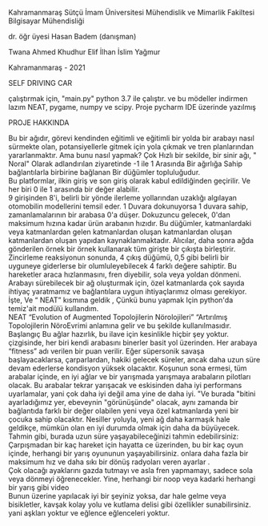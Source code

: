 ﻿Kahramanmaraş Sütçü İmam Üniversitesi
Mühendislik ve Mimarlik Fakiltesi
Bilgisayar Mühendisliği

dr. öğr üyesi Hasan Badem (danışman)

Twana Ahmed Khudhur
Elif İlhan
İslim Yağmur

Kahramanmaraş - 2021

SELF DRIVING CAR

çalıştırmak için, "main.py" python 3.7 ile çalıştır. 
ve bu mödeller indirmen lazım NEAT, pygame, numpy ve scipy.
Proje pycharm IDE üzerinde yazılmış



PROJE HAKKINDA

Bu bir ağıdır, görevi kendinden eğitimli ve eğitimli bir yolda bir arabayı nasıl sürmekte olan, potansiyellerle gitmek için yola çıkmak ve tren planlarından yararlanmaktır.
Ama bunu nasıl yapmak?
Çok Hızlı bir sekilde, bir sinir ağı, " Noral" Olarak adlandırılan ziyaretinde -1 ile 1 Arasında Bir ağırlığa Sahip bağlantılarla birbirine bağlanan Bir düğümler topluluğudur.  
Bu platformlar, ilkin giriş ve son giriş olarak kabul edildiğinden geçirilir.
Ve her biri 0 ile 1 arasında bir değer alabilir.    
9 girişinden 8'i, belirli bir yönde ilerleme yollarından uzaklığı algılayan otomobilin modellerini temsil eder.
1 Duvara dokunuyorsa 1 duvara sahip, zamanlamalarının bir arabasa 0'a düşer.
Dokuzuncu gelecek, 0'dan maksimum hızına kadar ürün arabanın hızıdır.
Bu düğümler, katmanlardaki veya katmanlardan gelen katmanlardan oluşan katmanlardan oluşan katmanlardan oluşan yapıdan kaynaklanmaktadır.
Alıcılar, daha sonra ağda gönderilen örnek bir örnek kullanarak tüm girişte bir çıkışta birleştirir.
Zincirleme reaksiyonun sonunda, 4 çıkış düğümü, 0,5 gibi belirli bir uyguneye giderlerse bir olumluleyebilecek 4 farklı değere sahiptir.
Bu hareketler araca hızlanmasını, fren diyebilir, sola veya yoldan dönmeni.
Arabayı sürebilecek bir ağ oluşturmak için, özel katmanlarda çok sayıda ihtiyaç yaratmamız ve bağlantılara uygun ihtiyaçlarımız olması gerekiyor.
İşte, Ve “ NEAT” kısmına geldik , Çünkü bunu yapmak Için python'da temiz'ait modülü kullandım.    
NEAT “Evolution of Augmented Topolojilerin Nörolojileri” “Artırılmış Topolojilerin NöroEvrimi anlamına gelir ve bu şekilde kullanılmasıdır.
Başlangıç Bu ağlar hazırlık, bu ilave için kesinlikle hiçbir şey yoktur.
çizgisinde, her biri kendi arabasını binerler basit yol üzerinden.
Her arabaya “fitness” adı verilen bir puan verilir.
Eğer süpersonik savaşa başlayacaklarsa, çarparlardan, hakiki gelecek süreler, ancak daha uzun süre devam ederlerse kondisyon yüksek olacaktır.
Koşunun sona ermesi, tüm arabalar içinde, en iyi ağlar ve bir yarışmada yarışmaya arabaların pilotları olacak.
Bu arabalar tekrar yarışacak ve eskisinden daha iyi performans uyarlamalar, yani çok daha iyi değil ama yine de daha iyi.
"Ve burada "bitini ayarladığımız yer, ebeveynin "görünüşünde" olacak, aynı zamanda bir bağlantıda farklı bir değer olabilen yeni veya özel katmanlarda yeni bir çocuka sahip olacaktır.
Nesiller yoluyla, yeni ağ daha karmaşık hale geldikçe, mümkün olan en iyi durumda olmak için daha da büyüyecek.
Tahmin gibi, burada uzun süre yaşayabileceğinizi tahmin edebilirsiniz: Çarpışmadan bir kaç hareket için hayatta ce üzerinden, bu bir kaç oyun içinde, herhangi bir yarış oyununun yaşayabilirsiniz. onlara daha fazla bir maksimum hız ve daha sıkı bir dönüş radyoları veren ayarlar .    
Çok olacağı ayaklarını gazda tutmayı ve asla fren yapmamayı, sadece sola veya dönmeyi öğrenecekler.
Yine, herhangi bir noop veya kadarki herhangi bir yarış gibi video  
Bunun üzerine yapılacak iyi bir şeyiniz yoksa, dar hale gelme veya bisikletler, kavşak kolay yolu ve kutlama delisi gibi özellikler sunabilirsiniz. yani aşkları yoktur ve eğlence eğlenceleri yoktur.





